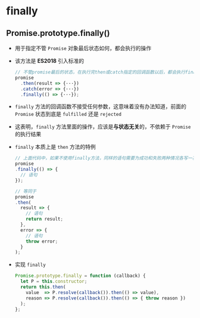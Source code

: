 # finally

## Promise.prototype.finally()

- 用于指定不管 `Promise` 对象最后状态如何，都会执行的操作
- 该方法是 **ES2018** 引入标准的

    ```js
    // 不管promise最后的状态，在执行完then或catch指定的回调函数以后，都会执行finally方法指定的回调函数
    promise
      .then(result => {···})
      .catch(error => {···})
      .finally(() => {···});
    ```

- `finally` 方法的回调函数不接受任何参数，这意味着没有办法知道，前面的 `Promise` 状态到底是 `fulfilled` 还是 `rejected`

- 这表明，`finally` 方法里面的操作，应该是**与状态无关**的，不依赖于 `Promise` 的执行结果

- `finally` 本质上是 `then` 方法的特例

    ```js
    // 上面代码中，如果不使用finally方法，同样的语句需要为成功和失败两种情况各写一次。有了finally方法，则只需要写一次
    promise
    .finally(() => {
      // 语句
    });

    // 等同于
    promise
    .then(
      result => {
        // 语句
        return result;
      },
      error => {
        // 语句
        throw error;
      }
    );
    ```

- 实现 `finally`

    ```js
    Promise.prototype.finally = function (callback) {
      let P = this.constructor;
      return this.then(
        value  => P.resolve(callback()).then(() => value),
        reason => P.resolve(callback()).then(() => { throw reason })
      );
    };
    ```
